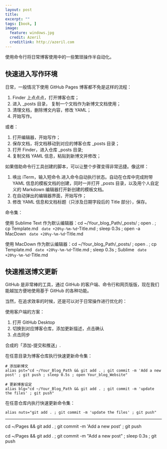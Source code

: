 ```yaml
---
layout: post
title: 
excerpt: ""
tags: [book, ]
image:
  feature: windows.jpg
  credit: Azeril
  creditlink: http://azeril.com
---
```




使用命令行将日常博客使用中的一些繁琐操作半自动化。

## 快速进入写作环境


日常，一般情况下使用 GitHub Pages 博客都不免是这样的流程：

1. Finder 上点点点，打开博客仓库；
2. 进入 _posts 目录， 复制一个文档作为新博文文档使用；
3. 清理文档，删除博文内容，修改 YAML；
4. 开始写作。


或者：

1. 打开编辑器，开始写作；
2. 保存文档，将文档移动到对应的博客仓库 _posts 目录；
3. 打开 Finder，进入仓库 _posts 目录;
4. 复制文档 YAML 信息，粘贴到新博文并修改；

如果借助命令行工具创建的脚本，可以让整个步骤变得非常迅捷。像这样：

1. 唤出 iTerm，输入短命令.进入命令自动执行状态。自动在仓库中完成附带 YAML 信息的模板文档的创建，同时一并打开 _posts 目录，以及用个人自定义的 Markdown 编辑器打开新创建的模板文档。
2. 在自动弹出的编辑器界面，开始写作；
3. 修改 YAML 信息和文档标题（只涉及日期字段后的 Title 部分），保存。

命令集：

使用 Sublime Text 作为默认编辑器：cd ~/Your_blog_Path/_posts/ ; open . ; cp Template.md ` date +20%y-%m-%d`-Title.md ; sleep 0.3s ; open -a MacDown ` date +20%y-%m-%d`-Title.md


使用 MacDown 作为默认编辑器：cd ~/Your_blog_Path/_posts/ ; open . ; cp Template.md ` date +20%y-%m-%d`-Title.md ; sleep 0.3s ; Sublime ` date +20%y-%m-%d`-Title.md

## 快速推送博文更新

GitHub 是非常棒的工具，通过 GitHub 的客户端、命令行和网页版版，现在我们能越加方便地使用基于 GitHub 的各种功能。

当然，在追求效率的时候，还是可以对于日常操作进行优化的：

使用客户端的方案：

1. 打开 GitHub Desktop
2. 切换到对应博客仓库，添加更新描述，点击确认
3. 点击同步





合成的「添加-提交和推送」.

在任意目录为博客仓库执行快速更新命令集：

```
# 添加新博文
alias pst="cd ~/Your_Blog_Path && git add . ; git commit -m 'Add a new post' ; git push ; sleep 0.5s ; open Your_blog_Website" 
```


```
# 更新博客设定
alias blg="cd ~/Your_Blog_Path && git add . ; git commit -m 'update the files' ; git push" 
```

在任意仓库内执行快速更新命令集：

```
alias nuts="git add . ; git commit -m 'update the files' ; git push"
```

---
cd ~/Pages && git add . ; git commit -m 'Add a new post' ; git push

cd ~/Pages && git add . ; git commit -m "Add a new post" ; sleep 0.3s ; git push